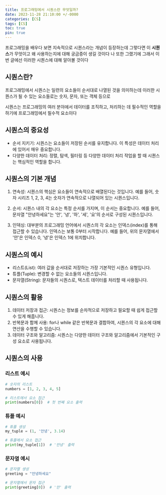 ```yaml
---
title: 프로그래밍에서 시퀀스란 무엇일까?
date: 2023-11-28 21:10:00 +/-0000
categories: [CS]
tags: [CS]
toc: true
pin: true
---
```


프로그래밍을 배우다 보면 지속적으로 시퀀스라는 개념이 등장하는데 그렇다면 이 **시퀀스**가 무엇이고 왜 사용하는지에 대해 궁금증이 생길 것이다 나 또한 그랬기에 그래서 이번 글에선 이러한 시퀀스에 대해 알아볼 것이다

## 시퀀스란?

프로그래밍에서 시퀀스는 일련의 요소들이 순서대로 나열된 것을 의미하는데 이러한 시퀀스가 될 수 있는 요소들로는 숫자, 문자, 또는 객체 등으로

시퀀스는 프로그래밍의 여러 분야에서 데이터를 조직하고, 처리하는 데 필수적인 역할을 하기에 프로그래밍에서 필수적 요소이다

## 시퀀스의 중요성

* 순서 지키기: 시퀀스는 요소들이 저장된 순서를 유지합니다. 이 특성은 데이터 처리에 있어서 매우 중요합니다.
* 다양한 데이터 처리: 정렬, 탐색, 필터링 등 다양한 데이터 처리 작업을 할 때 시퀀스는 핵심적인 역할을 합니다.

## 시퀀스의 기본 개념

1. 연속성: 시퀀스의 핵심은 요소들이 연속적으로 배열된다는 것입니다. 예를 들어, 숫자 시리즈 1, 2, 3, 4는 숫자가 연속적으로 나열되어 있는 시퀀스입니다.

2. 순서: 시퀀스 내의 각 요소는 특정 순서를 가지며, 이 순서는 중요합니다. 예를 들어, 문자열 "안녕하세요"는 '안', '녕', '하', '세', '요'의 순서로 구성된 시퀀스입니다.

3. 인덱싱: 대부분의 프로그래밍 언어에서 시퀀스의 각 요소는 인덱스(index)를 통해 접근할 수 있습니다. 인덱스는 보통 0부터 시작합니다. 예를 들어, 위의 문자열에서 '안'은 인덱스 0, '녕'은 인덱스 1에 위치합니다.

## 시퀀스의 예시

* 리스트(List): 여러 값을 순서대로 저장하는 가장 기본적인 시퀀스 유형입니다.
* 튜플(Tuple): 변경할 수 없는 요소들의 시퀀스입니다.
* 문자열(String): 문자들의 시퀀스로, 텍스트 데이터를 처리할 때 사용됩니다.

## 시퀀스의 활용

1. 데이터 저장과 접근: 시퀀스는 정보를 순차적으로 저장하고 필요할 때 쉽게 접근할 수 있게 해줍니다.
2. 반복문과 함께 사용: for나 while 같은 반복문과 결합하여, 시퀀스의 각 요소에 대해 연산을 수행할 수 있습니다.
3. 데이터 구조와 알고리즘: 시퀀스는 다양한 데이터 구조와 알고리즘에서 기본적인 구성 요소로 사용됩니다.

## 시퀀스의 사용

### 리스트 예시
~~~python
# 숫자의 리스트
numbers = [1, 2, 3, 4, 5]

# 리스트에서 요소 접근
print(numbers[0])  # 첫 번째 요소 출력
~~~

### 튜플 예시
~~~python
# 튜플 생성
my_tuple = (1, '안녕', 3.14)

# 튜플에서 요소 접근
print(my_tuple[1])  # '안녕' 출력
~~~

### 문자열 예시
~~~python
# 문자열 생성
greeting = "안녕하세요"

# 문자열에서 문자 접근
print(greeting[0])  # '안' 출력
~~~


